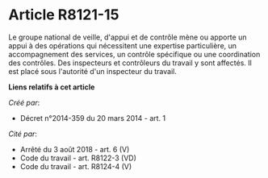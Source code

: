 # Article R8121-15

Le groupe national de veille, d'appui et de contrôle mène ou apporte un appui à des opérations qui nécessitent une expertise
particulière, un accompagnement des services, un contrôle spécifique ou une coordination des contrôles. Des inspecteurs et
contrôleurs du travail y sont affectés. Il est placé sous l'autorité d'un inspecteur du travail.

**Liens relatifs à cet article**

_Créé par_:

  - Décret n°2014-359 du 20 mars 2014 - art. 1

_Cité par_:

  - Arrêté du 3 août 2018 - art. 6 (V)
  - Code du travail - art. R8122-3 (VD)
  - Code du travail - art. R8124-4 (V)
